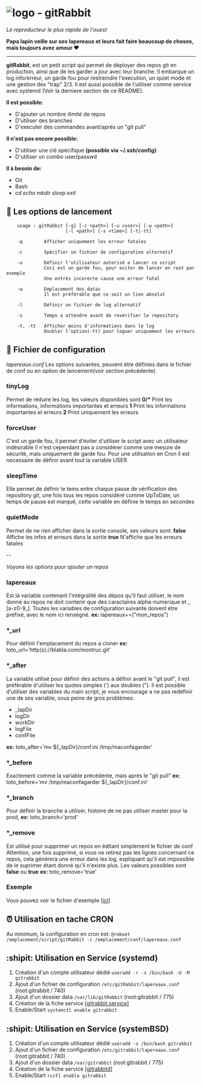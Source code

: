 # ![logo](https://git.iglou.eu/Laboratory/gitRabbit/raw/branch/master/gitRabbit.png) *-* gitRabbit
*Le reproducteur le plus rapide de l'ouest*

**Papa lapin veille sur ses lapereaux et leurs fait faire beaucoup de choses, mais toujours avec amour :heart:**

---
**gitRabbit**, est un petit script qui permet de déployer des repos git en production, ainsi que de les garder a jour avec leur branche.
Il embarque un log info/erreur, un garde fou pour restreindre l'execution, un quiet mode et une gestion des "trap" 2/3.
Il est aussi possible de l'utiliser comme service avec systemd (Voir la derniere section de ce README).

**Il est possible:**
* D'ajouter un nombre ilimité de repos
* D'utiliser des branches
* D'executer des commandes avant/aprés un "git pull"

**Il n'est pas encore possible:**
* D'utiliser une clé spécifique **(possible via ~/.ssh/config)**
* D'utiliser un combo user/passwd

**Il à besoin de:**
* Git
* Bash
* *cd echo mkdir sleep exit*

## :rocket: Les options de lancement
```
    usage : gitRabbit [-q] [-c <path>] [-u <user>] [-w <path>]
                      [-l <path>] [-s <time>] [-t|-tt]

    -q        Afficher uniquement les erreur fatales

    -c        Spécifier un fichier de configuration alternatif

    -u        Définir l'utilisateur autorisé a lancer ce script
              Ceci est un garde fou, pour eviter de lancer en root par exemple
              Une entrés incorecte cause une erreur fatal

    -w        Emplacement des datas
              Il est préférable que ce soit un lien absolut

    -l        Définir un fichier de log alternatif

    -s        Temps a attendre avant de revérifier le repository

    -t, -tt   Afficher moins d'informations dans le log
              Doubler l'option(-tt) pour loguer uniquement les erreurs
```

## :pencil: Fichier de configuration
*lapereaux.conf*
Les options suivantes, peuvent étre définies dans le fichier de conf ou en option de lancement(voir section précédente)

### tinyLog
Permet de réduire les log, les valeurs disponibles sont
**0/\*** Print les informations, informations importantes et erreurs
**1** Print les informations importantes et erreurs
**2** Print uniquement les erreurs

### forceUser
C'est un garde fou, il permet d'éviter d'utiliser le script avec un utilisateur indésirable
Il n'est cependant pas a considérer comme une mesure de sécurité, mais uniquement de garde fou.
Pour une utilisation en Cron il est necessaire de définir avant tout la variable USER.

### sleepTime
Elle permet de définir le tems entre chaque passe de vérification des repository git,
une fois tous les repos considéré comme UpToDate, un temps de pause est marqué,
cette variable en définie le temps en secondes

### quietMode
Permet de ne rien afficher dans la sortie console, ses valeurs sont:
**false** Affiche les infos et erreurs dans la sortie
**true** N'affiche que les erreurs fatales

--

*Voyons les options pour ajouter un repos*

### lapereaux
Est la variable contenant l'intégralité des dépos qu'il faut utiliser,
le nom donné au repos ne doit contenir que des caractaires alpha-numerique et _ [a-z0-9\_].
Toutes les variables de configuration suivante doivent étre préfixé, avec le nom ici renségné.
**ex:** lapereaux+=("mon_repos")

### \*_url
Pour définir l'emplacement du repos a cloner
**ex:** toto_url='http(s)://blabla.com/montruc.git'

### \*_after
La variable utilisé pour définir des actions a définir avant le "git pull",
il est préférable d'utiliser les quotes simples (') aux doubles (").
Il est possible d'utiliser des variables du main script, je vous encourage
a ne pas redéfinir une de ses variable, sous peine de gros problémes:
- \_lapDir
- logDir
- workDir
- logFile
- confFile

**ex:** toto_after='mv ${\_lapDir}/conf.ini /tmp/maconfagarder'

### \*_before
Exactement comme la variable précédente, mais aprés le "git pull"
**ex:** toto_before='mv /tmp/maconfagarder ${\_lapDir}/conf.ini'

### \*_branch
Pour définir la branche a utiliser, histoire de ne pas utiliser master pour la prod,
**ex:** toto_branch='prod'

### \*_remove
Est utilisé pour supprimer un repos en éditant simplement le fichier de conf
Attention, une fois supprimé, si vous ne retirez pas les lignes concernant ce
repos, cela générera une erreur dans les log, expliquant qu'il est impossible
de le suprimer étant donné qu'il n'existe plus.
Les valeurs possibles sont **false** ou **true**
**ex:** toto_remove='true'

### Exemple
Vous pouvez voir le fichier d'exemple [[ici]](https://git.iglou.eu/Laboratory/gitRabbit/src/branch/master/lapereaux.conf.sample)

## :alarm_clock: Utilisation en tache CRON
Au minimum, la configuration en cron est:
`@reboot /emplacement/script/gitRabbit -c /emplacement/conf/lapereaux.conf`

## :shipit: Utilisation en Service (systemd)

1. Création d'un compte utilisateur dédié `useradd -r -s /bin/bash -U -M gitrabbit`
2. Ajout d'un fichier de configuration `/etc/gitRabbit/lapereaux.conf` (root:gitrabbit / 740)
3. Ajout d'un dossier data `/var/lib/gitRabbit` (root:gitrabbit / 775)
4. Création de la fiche service [[gitrabbit.service]](https://git.iglou.eu/Laboratory/gitRabbit/raw/branch/master/gitrabbit.service)
5. Enable/Start `systemctl enable gitrabbit`

## :shipit: Utilisation en Service (systemBSD)

1. Création d'un compte utilisateur dédié `useradd -s /bin/bash gitrabbit`
2. Ajout d'un fichier de configuration `/etc/gitrabbit/lapereaux.conf` (root:gitrabbit / 740)
3. Ajout d'un dossier data `/var/gitrabbit` (root:gitrabbit / 775)
4. Création de la fiche service [[gitrabbitd]](https://git.iglou.eu/Laboratory/gitRabbit/raw/branch/master/gitrabbitd)
5. Enable/Start `rcctl enable gitrabbit`